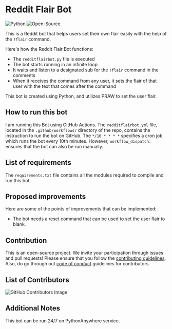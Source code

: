 # Reddit Flair Bot

![Python](https://img.shields.io/badge/Python-3776AB.svg?style=for-the-badge&logo=Python&logoColor=white) ![Open-Source](https://img.shields.io/badge/Open%20Source%20Initiative-3DA639.svg?style=for-the-badge&logo=Open-Source-Initiative&logoColor=white)

This is a Reddit bot that helps users set their own flair easily with the help of the `!flair` command.

Here's how the Reddit Flair Bot functions:

 - The `redditflairbot.py` file is executed
 - The bot starts running in an infinite loop
 - It waits and listen to a designated sub for the `!flair` command in the comments
 - When it receives the command from any user, it sets the flair of that user with the text that comes after the command

This bot is created using Python, and utilizes PRAW to set the user flair.

## How to run this bot

I am running this Bot using GitHub Actions. The `redditflairbot.yml` file, located in the `.github/workflows/` directory of the repo, contains the instruction to run the bot on GitHub. The `*/10 * * * *` specifies a cron job which runs the bot every 10th minutes. However, `workflow_dispatch:` ensures that the bot can also be run manually.

## List of requirements

The `requirements.txt` file contains all the modules required to compile and run this bot.

## Proposed improvements

Here are some of the points of improvements that can be implemented:

 - The bot needs a reset command that can be used to set the user flair to blank.

## Contribution

This is an open-source project. We invite your participation through issues and pull requests! Please ensure that you follow the [contributing guidelines](CONTRIBUTING.md). Also, do go through out [code of conduct](CODE_OF_CONDUCT.md) guidelines for contributors.

## List of Contributors

![GitHub Contributors Image](https://contrib.rocks/image?repo=rajtilakjee/redditflairbot)

## Additional Notes

This bot can be run 24/7 on PythonAnywhere service.
